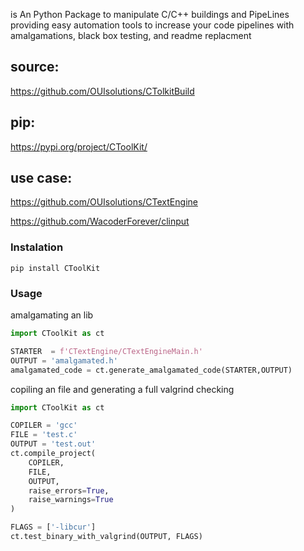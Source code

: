 is An Python Package to manipulate C/C++ buildings and PipeLines providing
easy automation tools to increase your code pipelines with amalgamations, 
black box testing, and readme replacment

## source:
https://github.com/OUIsolutions/CTolkitBuild
## pip:
https://pypi.org/project/CToolKit/
## use case:
https://github.com/OUIsolutions/CTextEngine

https://github.com/WacoderForever/clinput

### Instalation 
```shell
pip install CToolKit
```
### Usage 
amalgamating an lib 
```python
import CToolKit as ct

STARTER  = f'CTextEngine/CTextEngineMain.h'
OUTPUT = 'amalgamated.h'
amalgamated_code = ct.generate_amalgamated_code(STARTER,OUTPUT)
```

copiling an file and generating a full valgrind checking

```python
import CToolKit as ct

COPILER = 'gcc'
FILE = 'test.c'
OUTPUT = 'test.out'
ct.compile_project(
    COPILER,
    FILE,
    OUTPUT,
    raise_errors=True,
    raise_warnings=True
)

FLAGS = ['-libcur']
ct.test_binary_with_valgrind(OUTPUT, FLAGS) 
```



